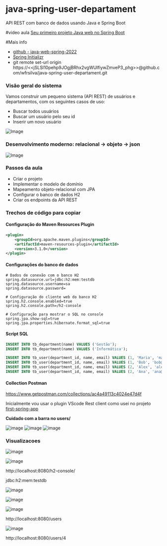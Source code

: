 # java-spring-user-departament
API REST com banco de dados usando Java e Spring Boot

#video aula
[Seu primeiro projeto Java web no Spring Boot](https://www.youtube.com/watch?v=D4frmIHAxEY&ab_channel=DevSuperior)

#Mais info
- [github - java-web-spring-2022](https://github.com/devsuperior/java-web-spring-2022)
- [Spring Initializr](https://start.spring.io/)
- git remote set-url origin https://<<jSLSI10pehp9JOgjBRhx2vgWUIfiywZmveP3_phg>>@github.com/wfrsilva/java-spring-user-departament.git


### Visão geral do sistema

Vamos construir um pequeno sistema (API REST) de usuários e departamentos, com os seguintes casos de uso:

- Buscar todos usuários
- Buscar um usuário pelo seu id
- Inserir um novo usuário

![Image](https://raw.githubusercontent.com/devsuperior/java-web-spring-2022/main/img/dominio.png "Modelo conceitual")

### Desenvolvimento moderno: relacional -> objeto -> json

![Image](https://raw.githubusercontent.com/devsuperior/java-web-spring-2022/main/img/objetos.png "Objetos")

### Passos da aula

- Criar o projeto
- Implementar o modelo de domínio
- Mapeamento objeto-relacional com JPA
- Configurar o banco de dados H2
- Criar os endpoints da API REST

### Trechos de código para copiar

#### Configuração do Maven Resources Plugin

```xml
<plugin>
	<groupId>org.apache.maven.plugins</groupId>
	<artifactId>maven-resources-plugin</artifactId>
	<version>3.1.0</version>
</plugin>
```

#### Configurações do banco de dados

```
# Dados de conexão com o banco H2
spring.datasource.url=jdbc:h2:mem:testdb
spring.datasource.username=sa
spring.datasource.password=

# Configuração do cliente web do banco H2
spring.h2.console.enabled=true
spring.h2.console.path=/h2-console

# Configuração para mostrar o SQL no console
spring.jpa.show-sql=true
spring.jpa.properties.hibernate.format_sql=true
```

#### Script SQL

```sql
INSERT INTO tb_department(name) VALUES ('Gestão');
INSERT INTO tb_department(name) VALUES ('Informática');

INSERT INTO tb_user(department_id, name, email) VALUES (1, 'Maria', 'maria@gmail.com');
INSERT INTO tb_user(department_id, name, email) VALUES (1, 'Bob', 'bob@gmail.com');
INSERT INTO tb_user(department_id, name, email) VALUES (2, 'Alex', 'alex@gmail.com');
INSERT INTO tb_user(department_id, name, email) VALUES (2, 'Ana', 'ana@gmail.com');
```
#### Collection Postman

https://www.getpostman.com/collections/ac4a49113c4024e47d4f

Inicialmente vou usar o plugin VScode Rest client como usei no projeto [first-spring-app](https://github.com/wfrsilva/first-spring-app/)


**Cuidado com a barra no users/**


![image](https://github.com/user-attachments/assets/1693d42e-5ebf-4d04-8c28-c72f002c108b)
![image](https://github.com/user-attachments/assets/b771de8e-8599-4ccb-aac3-7a1b23138657)
![image](https://github.com/user-attachments/assets/b7431191-2a3a-44ed-af44-97771aa7abeb)




### Visualizacoes
![image](https://github.com/user-attachments/assets/6adef3ea-2a96-4a64-a80f-5f04e12f0bdb)


![image](https://github.com/user-attachments/assets/03b3e4c2-b402-44e5-8a5b-2389712b5d78)

http://localhost:8080/h2-console/

jdbc:h2:mem:testdb

![image](https://github.com/user-attachments/assets/bcaefa4c-3e3b-443f-9a86-3e6c0ebbab28)

![image](https://github.com/user-attachments/assets/e1e16d0d-015f-4534-bb9d-07ceb819ffc6)


![image](https://github.com/user-attachments/assets/1c52e9d1-2460-4d73-98f8-6fa3fc801e23)

http://localhost:8080/users

![image](https://github.com/user-attachments/assets/2f8c1a65-722f-496f-9817-d1de16209daf)

http://localhost:8080/users/4
